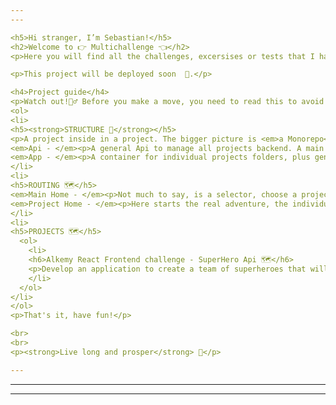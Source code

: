 ```yaml
---
---

<h5>Hi stranger, I’m Sebastian!</h5>
<h2>Welcome to 👉 Multichallenge 👈</h2>
<p>Here you will find all the challenges, excersises or tests that I have done on my way as a developer</p>

<p>This project will be deployed soon  🙌.</p>

<h4>Project guide</h4>
<p>Watch out!👮‍♂️ Before you make a move, you need to read this to avoid getting confused in the real maze that is projects scafolding.
<ol>
<li>
<h5><strong>STRUCTURE 🤯</strong></h5>
<p>A project inside in a project. The bigger picture is <em>a Monorepo</em> project made with NodeJS v16 Workspace feature in which many other projects coexist as individual projects</p>
<em>Api - </em><p>A general Api to manage all projects backend. A main routing that splites into a multiple sub-routing for individual projects.</p>
<em>App - </em><p>A container for individual projects folders, plus general routing, pages, styles and components.</p>
</li>
<li>
<h5>ROUTING 🗺</h5>
<em>Main Home - </em><p>Not much to say, is a selector, choose a project.</p>
<em>Project Home - </em><p>Here starts the real adventure, the individual project.</p>
</li>
<li>
<h5>PROJECTS 🗺</h5>
  <ol>
    <li>
    <h6>Alkemy React Frontend challenge - SuperHero Api 🗺</h6>
    <p>Develop an application to create a team of superheroes that will consume an external API and it will show different attributes at the individual level of each member and of the consolidated team.</p>
    </li>
  </ol>
</li>
</ol>
<p>That's it, have fun!</p>

<br>
<br>
<p><strong>Live long and prosper</strong> 🖖</p>

---
```

---
---
